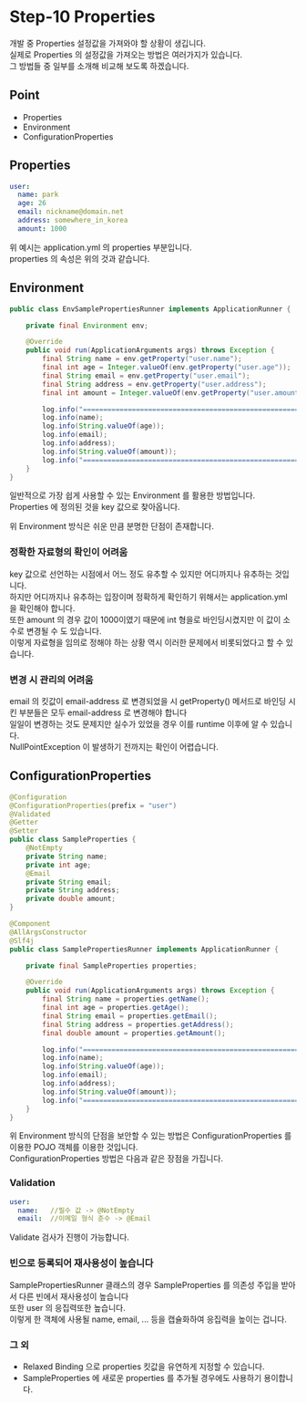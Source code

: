 # Step-10 Properties
개발 중 Properties 설정값을 가져와야 할 상황이 생깁니다.<br>
실제로 Properties 의 설정값을 가져오는 방법은 여러가지가 있습니다.<br>
그 방법들 중 일부를 소개해 비교해 보도록 하겠습니다.<br>

## Point
* Properties
* Environment
* ConfigurationProperties

## Properties
```yml
user:
  name: park
  age: 26
  email: nickname@domain.net
  address: somewhere_in_korea
  amount: 1000
```

위 예시는 application.yml 의 properties 부분입니다.<br>
properties 의 속성은 위의 것과 같습니다.

## Environment
```java
public class EnvSamplePropertiesRunner implements ApplicationRunner {

    private final Environment env;

    @Override
    public void run(ApplicationArguments args) throws Exception {
        final String name = env.getProperty("user.name");
        final int age = Integer.valueOf(env.getProperty("user.age"));
        final String email = env.getProperty("user.email");
        final String address = env.getProperty("user.address");
        final int amount = Integer.valueOf(env.getProperty("user.amount"));

        log.info("=======================================================");
        log.info(name);
        log.info(String.valueOf(age));
        log.info(email);
        log.info(address);
        log.info(String.valueOf(amount));
        log.info("=======================================================");
    }
}
```

일반적으로 가장 쉽게 사용할 수 있는 Environment 를 활용한 방법입니다.<br>
Properties 에 정의된 것을 key 값으로 찾아옵니다.<br>

위 Environment 방식은 쉬운 만큼 분명한 단점이 존재합니다.

### 정확한 자료형의 확인이 어려움
key 값으로 선언하는 시점에서 어느 정도 유추할 수 있지만 어디까지나 유추하는 것입니다.<br>
하지만 어디까지나 유추하는 입장이며 정확하게 확인하기 위해서는 application.yml 을 확인해야 합니다.<br>
또한 amount 의 경우 값이 1000이였기 때문에 int 형을로 바인딩시켰지만 이 값이 소수로 변경될 수 도 있습니다.<br>
이렇게 자료형을 임의로 정해야 하는 상황 역시 이러한 문제에서 비롯되었다고 할 수 있습니다.<br>

### 변경 시 관리의 어려움
email 의 킷값이 email-address 로 변경되었을 시 getProperty() 메서드로 바인딩 시킨 부분들은 모두 email-address 로 변경해야 합니다<br>
일일이 변경하는 것도 문제지만 실수가 있었을 경우 이를 runtime 이후에 알 수 있습니다.<br>
NullPointException 이 발생하기 전까지는 확인이 어렵습니다.<br>

## ConfigurationProperties
```java
@Configuration
@ConfigurationProperties(prefix = "user")
@Validated
@Getter
@Setter
public class SampleProperties {
    @NotEmpty
    private String name;
    private int age;
    @Email
    private String email;
    private String address;
    private double amount;
}

@Component
@AllArgsConstructor
@Slf4j
public class SamplePropertiesRunner implements ApplicationRunner {

    private final SampleProperties properties;

    @Override
    public void run(ApplicationArguments args) throws Exception {
        final String name = properties.getName();
        final int age = properties.getAge();
        final String email = properties.getEmail();
        final String address = properties.getAddress();
        final double amount = properties.getAmount();

        log.info("=======================================================");
        log.info(name);
        log.info(String.valueOf(age));
        log.info(email);
        log.info(address);
        log.info(String.valueOf(amount));
        log.info("=======================================================");
    }
}
```

위 Environment 방식의 단점을 보안할 수 있는 방법은 ConfigurationProperties 를 이용한 POJO 객체를 이용한 것입니다.<br>
ConfigurationProperties 방법은 다음과 같은 장점을 가집니다.<br>

### Validation
```yaml
user:
  name:   //필수 값 -> @NotEmpty
  email:  //이메일 형식 준수 -> @Email
```
Validate 검사가 진행이 가능합니다.<br>

### 빈으로 등록되어 재사용성이 높습니다
SamplePropertiesRunner 클래스의 경우 SampleProperties 를 의존성 주입을 받아서 다른 빈에서 재사용성이 높습니다<br>
또한 user 의 응집력또한 높습니다.<br>
이렇게 한 객체에 사용될 name, email, ... 등을 캡슐화하여 응집력을 높이는 겁니다.

### 그 외
* Relaxed Binding 으로 properties 킷값을 유연하게 지정할 수 있습니다.
* SampleProperties 에 새로운 properties 를 추가될 경우에도 사용하기 용이합니다.